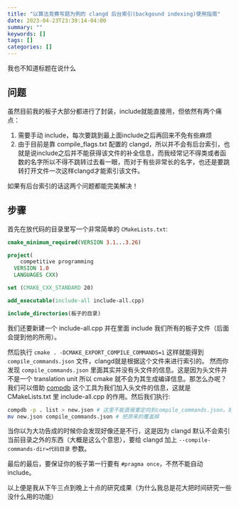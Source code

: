 ```yaml
---
title: "以算法竞赛写题为例的 clangd 后台索引(backgound indexing)使用指南"
date: 2023-04-23T23:39:14-04:00
summary: ""
keywords: []
tags: []
categories: []
---
```

我也不知道标题在说什么
<!--more-->

## 问题

虽然目前我的板子大部分都进行了封装，include就能直接用，但依然有两个痛点：
1. 需要手动 include，每次要跳到最上面include之后再回来不免有些麻烦
2. 由于目前是靠 compile_flags.txt 配置的 clangd，所以并不会有后台索引，也就是说include之后并不能获得该文件的补全信息，而我经常记不得类或者函数的名字所以不得不跳转过去看一眼，而对于有些非常长的名字，也还是要跳转打开文件一次这样clangd才能索引该文件。

如果有后台索引的话这两个问题都能完美解决！

## 步骤

首先在放代码的目录里写一个非常简单的 `CMakeLists.txt`:

```cmake
cmake_minimum_required(VERSION 3.1...3.26)

project(
    competitive programming
  VERSION 1.0
  LANGUAGES CXX)

set (CMAKE_CXX_STANDARD 20)

add_executable(include-all include-all.cpp)

include_directories(板子的目录)
```

我们还要新建一个 include-all.cpp 并在里面 include 我们所有的板子文件（后面会提到他的所用）。

然后执行 `cmake . -DCMAKE_EXPORT_COMPILE_COMMANDS=1` 这样就能得到 `compile_commands.json` 文件，clangd就是根据这个文件来进行索引的。
然而你发现 `compile_commands.json` 里面其实并没有头文件的信息。这是因为头文件并不是一个 translation unit 所以 cmake 就不会为其生成编译信息。那怎么办呢？我们可以借助 [compdb](https://github.com/Sarcasm/compdb) 这个工具为我们加入头文件的信息，这就是 CMakeLists.txt 里 include-all.cpp 的作用。然后我们执行:

```sh
compdb -p . list > new.json # 这里不能直接重定向到compile_commands.json，好奇的话可以自己试一下
mv new.json compile_commands.json # 把原来的覆盖掉
```

当你以为大功告成的时候你会发现好像还是不行，这是因为 clangd 默认不会索引当前目录之外的东西（大概是这么个意思），要给 clangd 加上 `--compile-commands-dir=代码目录` 参数。

最后的最后，要保证你的板子第一行要有 `#pragma once`，不然不能自动 include。

以上便是我从下午三点到晚上十点的研究成果（为什么我总是花大把时间研究一些没什么用的功能）
